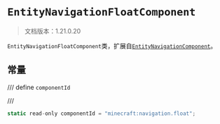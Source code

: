 # `EntityNavigationFloatComponent`

> 文档版本：1.21.0.20

`EntityNavigationFloatComponent`类，扩展自[`EntityNavigationComponent`](./entitynavigationcomponent.md)。

## 常量

/// define
`componentId`


///

```js
static read-only componentId = "minecraft:navigation.float";
```

